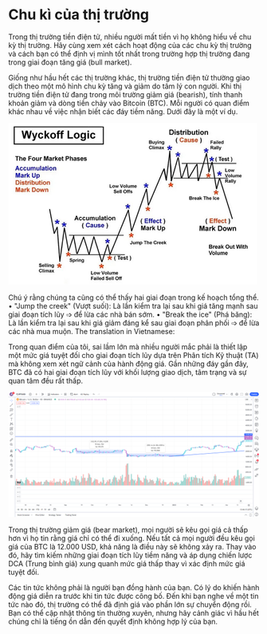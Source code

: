 # Chu kì của thị trường

Trong thị trường tiền điện tử, nhiều người mất tiền vì họ không hiểu về chu kỳ thị trường. Hãy cùng xem xét cách hoạt động của các chu kỳ thị trường và cách bạn có thể định vị mình tốt nhất trong trường hợp thị trường đang trong giai đoạn tăng giá (bull market).

Giống như hầu hết các thị trường khác, thị trường tiền điện tử thường giao dịch theo một mô hình chu kỳ tăng và giảm do tâm lý con người. Khi thị trường tiền điện tử đang trong môi trường giảm giá (bearish), tính thanh khoản giảm và dòng tiền chảy vào Bitcoin (BTC). Mỗi người có quan điểm khác nhau về việc nhận biết các đáy tiềm năng. Dưới đây là một ví dụ.

![Wyckoff logic](images/wyckoff.png)


Chú ý rằng chúng ta cũng có thể thấy hai giai đoạn trong kế hoạch tổng thể.
• "Jump the creek" (Vượt suối): Là lần kiểm tra lại sau khi giá tăng mạnh sau giai đoạn tích lũy ➩ để lừa các nhà bán sớm.
• "Break the ice" (Phá băng): Là lần kiểm tra lại sau khi giá giảm đáng kể sau giai đoạn phân phối ➩ để lừa các nhà mua muộn.
The translation in Vietnamese:

Trong quan điểm của tôi, sai lầm lớn mà nhiều người mắc phải là thiết lập một mức giá tuyệt đối cho giai đoạn tích lũy dựa trên Phân tích Kỹ thuật (TA) mà không xem xét ngữ cảnh của hành động giá.
Gần những đáy gần đây, BTC đã có hai giai đoạn tích lũy với khối lượng giao dịch, tâm trạng và sự quan tâm đều rất thấp.

![BTC ở giai đoạn tích luỹ](images/btc-tich-luy.png)

Trong thị trường giảm giá (bear market), mọi người sẽ kêu gọi giá cả thấp hơn vì họ tin rằng giá chỉ có thể đi xuống. Nếu tất cả mọi người đều kêu gọi giá của BTC là 12.000 USD, khả năng là điều này sẽ không xảy ra. Thay vào đó, hãy tìm kiếm những giai đoạn tích lũy tiềm năng và áp dụng chiến lược DCA (Trung bình giá) xung quanh mức giá thấp thay vì xác định mức giá tuyệt đối.

Các tin tức không phải là người bạn đồng hành của bạn. Có lý do khiến hành động giá diễn ra trước khi tin tức được công bố. Đến khi bạn nghe về một tin tức nào đó, thị trường có thể đã định giá vào phần lớn sự chuyển động rồi. Bạn có thể cập nhật thông tin thường xuyên, nhưng hãy cảnh giác vì hầu hết chúng chỉ là tiếng ồn dẫn đến quyết định không hợp lý của bạn.
